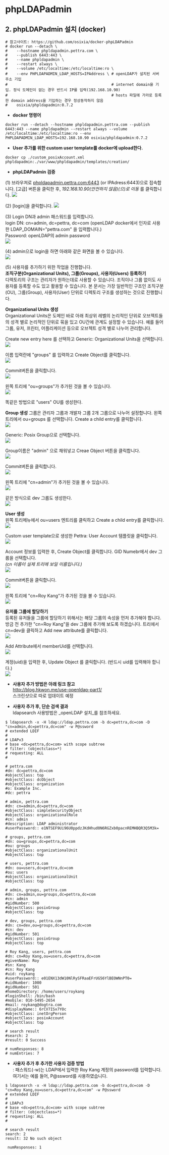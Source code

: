 # phpLDAPadmin

## 2. phpLDAPadmin 설치 (docker)
```
# 참고사이트: https://github.com/osixia/docker-phpLDAPadmin
# docker run --detach \
#    --hostname phpldapadmin.pettra.com \
#    --publish 6443:443 \
#    --name phpldapadmin \
#    --restart always \
#    --volume /etc/localtime:/etc/localtime:ro \
#    --env PHPLDAPADMIN_LDAP_HOSTS=IPAddress \ # openLDAP가 설치된 서버 주소 기입
#                                              # internet domain을 기입. 정식 도메인이 없는 경우 반드시 IP를 입력(192.168.10.90)
#                                              # hosts 파일에 가라로 등록한 domain address을 기입하는 경우 정상동작하지 않음
#    osixia/phpldapadmin:0.7.2
```
* **docker 명령어**
```
docker run --detach --hostname phpldapadmin.pettra.com --publish 6443:443 --name phpldapadmin --restart always --volume /etc/localtime:/etc/localtime:ro --env PHPLDAPADMIN_LDAP_HOSTS=192.168.10.90 osixia/phpldapadmin:0.7.2
```
* **User 추가를 위한 custom user template를 docker에 upload한다.**
```
docker cp ./custom_posixAccount.xml phpldapadmin:./var/www/phpldapadmin/templates/creation/
```

* **phpLDAPadmin 검증**  

(1) 브라우져로 [phpldapadmin.pettra.com:6443](http://phpldapadmin.pettra.com:6443) (or IPAdress:6443)으로 접속합니다. [고급] 버튼을 클릭한 후, _192.168.10.90(안전하지 않음)(으)로 이동_ 를 클릭합니다.
![](/assets/phpLDAPadmin_1.png)  

(2) [login]을 클릭합니다.
![](/assets/phpLDAPadmin_2.png)  

(3) Login DN과 admin 패스워드를 입력합니다.  
login DN: cn=admin, dc=pettra, dc=com (openLDAP docker에서 인자로 사용한 LDAP_DOMAIN="pettra.com" 을 입력합니다.)  
Password: openLDAP의 admin password  
![](/assets/phpLDAPadmin_3.png)  

(4) admin으로 login을 하면 아래와 같은 화면을 볼 수 있습니다.  
![](/assets/phpLDAPadmin_4.png)  

(5) 사용자를 추가하기 위한 작업을 진행합니다.  
**조직구분(Organizational Units), 그룹(Groups), 사용자(Users) 등록하기**  
디렉토리의 구조는 관리자가 원하는데로 사용할 수 있습니다. 조직이나 그룹 없이도 사용자를 등록할 수도 있고 활용할 수 있습니다. 본 문서는 가장 일반적인 구조인 조직구분(OU), 그룹(Group), 사용자(User) 단위로 디렉토리 구조를 생성하는 것으로 진행합니다.

**Organizational Units 생성**  
Organizational Units은 도메인 바로 아래 최상위 레벨의 논리적인 단위로 오브젝트들의 성격 별로 논리적인 단위로 묶을 있고 OU간에 관계도 설정할 수 있습니다. 예를 들어 그룹, 유저, 프린터, 어플리케이션 등으로 오브젝트 성격 별로 나누어 관리합니다.  
  
Create new entry here 를 선택하고 Generic: Organizational Units을 선택합니다.  
![](/assets/phpLDAPadmin_ou_1.png)  

이름 입력란에 "groups" 를 입력하고 Create Object를 클릭합니다.  
![](/assets/phpLDAPadmin_ou_2.png)  

Commit버튼을 클릭합니다.  
![](/assets/phpLDAPadmin_ou_3.png)  

왼쪽 트리에 "ou=groups"가 추가된 것을 볼 수 있습니다.  
![](/assets/phpLDAPadmin_ou_4.png)  

똑같은 방법으로 "users" OU를 생성한다.  

**Group 생성**
그룹은 관리자 그룹과 개발자 그룹 2개 그룹으로 나누어 설정합니다. 왼쪽 트리에서 ou=groups 를 선택합니다. Create a child entry를 클릭합니다.  
![](/assets/phpLDAPadmin_grp_1.png)  

Generic: Posix Group으로 선택합니다.  
![](/assets/phpLDAPadmin_grp_2.png)  

Group이름은 "admin" 으로 채워넣고 Creae Object 버튼을 클릭합니다.  
![](/assets/phpLDAPadmin_grp_3.png)  

Commit버튼을 클릭합니다.  
![](/assets/phpLDAPadmin_grp_4.png)  

왼쪽 트리에 "cn=admin"가 추가된 것을 볼 수 있습니다.  
![](/assets/phpLDAPadmin_grp_5.png)  

같은 방식으로 dev 그룹도 생성한다.  
![](/assets/phpLDAPadmin_grp_6.png)  

**User 생성**  
왼쪽 트리메뉴에서 ou=users 엔트리를 클릭하고 Create a child entry를 클릭합니다.  
![](/assets/phpLDAPadmin_user_1.png)  

Custom user template으로 생성한 Pettra: User Account 템플릿을 클릭합니다.  
![](/assets/phpLDAPadmin_user_2.png)  

Account 정보를 입력한 후, Create Object를 클릭합니다. GID Numebr에서 dev 그룹을 선택합니다.  
_(cn 이름이 실제 트리에 보일 이름입니다.)_  
![](/assets/phpLDAPadmin_user_3.png)  

Commit버튼을 클릭합니다.  
![](/assets/phpLDAPadmin_user_4.png)  

왼쪽 트리에 "cn=Roy Kang"가 추가된 것을 볼 수 있습니다.  
![](/assets/phpLDAPadmin_user_5.png)  

**유저를 그룹에 할당하기**  
등록된 유저들을 그룹에 할당하기 위해서는 해당 그룹의 속성을 먼저 추가해야 합니다. 방금 전 추가한 "cn=Roy Kang"을 dev 그룹에 추가해 보도록 하겠습니다. 트리에서 cn=dev을 클릭하고 Add new attribute를 클릭합니다.  
![](/assets/phpLDAPadmin_grp_user_1.png)  

Add Attribute에서 memberUid를 선택합니다.  
![](/assets/phpLDAPadmin_grp_user_2.png)  

계정(uid)을 입력한 후, Update Object 를 클릭합니다. (반드시 uid를 입력해야 합니다.)    
![](/assets/phpLDAPadmin_grp_user_3.png)  


* **사용자 추가 방법은 아래 링크 참고**  
<http://blog.hkwon.me/use-openldap-part1/>  
스크린샷으로 따로 업데이트 예정

* **사용자 추가 후, 단순 검색 결과**  
ldapsearch 사용방법은 _openLDAP 설치_를 참조하세요.

```
$ ldapsearch -x -H ldap://ldap.pettra.com -b dc=pettra,dc=com -D "cn=admin,dc=pettra,dc=com" -w P@ssword
# extended LDIF
#
# LDAPv3
# base <dc=pettra,dc=com> with scope subtree
# filter: (objectclass=*)
# requesting: ALL
#

# pettra.com
#dn: dc=pettra,dc=com
#objectClass: top
#objectClass: dcObject
#objectClass: organization
#o: Example Inc.
#dc: pettra

# admin, pettra.com
#dn: cn=admin,dc=pettra,dc=com
#objectClass: simpleSecurityObject
#objectClass: organizationalRole
#cn: admin
#description: LDAP administrator
#userPassword:: e1NTSEF9Ui96U0ppdzJKdHhud0N6RGZxb0pacnREMHBQR3Q5M3k=

# groups, pettra.com
#dn: ou=groups,dc=pettra,dc=com
#ou: groups
#objectClass: organizationalUnit
#objectClass: top

# users, pettra.com
#dn: ou=users,dc=pettra,dc=com
#ou: users
#objectClass: organizationalUnit
#objectClass: top

# admin, groups, pettra.com
#dn: cn=admin,ou=groups,dc=pettra,dc=com
#cn: admin
#gidNumber: 500
#objectClass: posixGroup
#objectClass: top

# dev, groups, pettra.com
#dn: cn=dev,ou=groups,dc=pettra,dc=com
#cn: dev
#gidNumber: 501
#objectClass: posixGroup
#objectClass: top

# Roy Kang, users, pettra.com
#dn: cn=Roy Kang,ou=users,dc=pettra,dc=com
#givenName: Roy
#sn: Kang
#cn: Roy Kang
#uid: roykang
#userPassword:: e01ENX13dW10NlRySFRaaEFrUG56YlBEOWNnPT0=
#uidNumber: 1000
#gidNumber: 501
#homeDirectory: /home/users/roykang
#loginShell: /bin/bash
#mobile: 010-5495-2654
#mail: roykang@dogtra.com
#displayName:: 6rCV7ISx7YOc
#objectClass: inetOrgPerson
#objectClass: posixAccount
#objectClass: top

# search result
#search: 2
#result: 0 Success

# numResponses: 8
# numEntries: 7
```

* **사용자 추가 후 추가한 사용자 검증 방법**  
: 패스워드(-w)는 LDAP에서 입력한 Roy Kang 계정의 password를 입력합니다.  
여기서는 예를 들어, P@ssword를 사용하였습니다.
```
$ ldapsearch -x -H ldap://ldap.pettra.com -b dc=pettra,dc=com -D "cn=Roy Kang,ou=users,dc=pettra,dc=com" -w P@ssword
# extended LDIF
#
# LDAPv3
# base <dc=pettra,dc=com> with scope subtree
# filter: (objectclass=*)
# requesting: ALL
#

# search result
search: 2
result: 32 No such object

 numResponses: 1
```